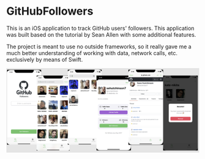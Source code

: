 # GitHubFollowers

This is an iOS application to track GitHub users' followers. 
This application was built based on the tutorial by Sean Allen with some additional features.

The project is meant to use no outside frameworks, so it really gave me a much better understanding of working with data, network calls, etc. exclusively by means of Swift.

<img src="GitHubFollowers/images/MainScreenShot.png" alt="Screenshot of the example project">
